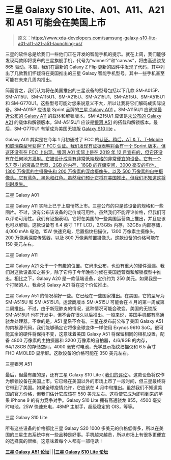 # 三星 Galaxy S10 Lite、A01、A11、A21 和 A51 可能会在美国上市

> 原文：<https://www.xda-developers.com/samsung-galaxy-s10-lite-a01-a11-a21-a51-launching-us/>

三星的软件总是给我们一些他们正在开发的智能手机的提示。就在上周，我们能够发现两款即将发布的三星旗舰手机，代号为“winner2”和“canvas”，将由高通骁龙 865 驱动。本周，我们在最新的 Galaxy Z Flip 更新的固件中发现了代码，其中列出了几款我们怀疑将在美国推出的三星 Galaxy 智能手机型号。其中一些手机甚至可能在未来几周内推出。

简而言之，我们认为将在美国推出的三星设备的型号包括以下几款:SM-A015P、SM-A115U、SM-A115U1、SM-A215U、SM-A215U1、SM-A515U、SM-A515U1 和 SM-G770U1。这些型号可能对您来说意义不大，所以让我将它们解码成实际设备。SM-A015P 应该是 Sprint 品牌的[三星 Galaxy A01](https://www.xda-developers.com/samsung-galaxy-a01-unvieled/) 。SM-A115U/1 应该是[最近公布的 Galaxy A11](https://www.xda-developers.com/samsung-galaxy-a11-budget-smartphone-triple-rear-cameras-announcement/) 的载体和解锁版本。SM-A215U/1 应该是[未公布的 Galaxy A21](https://www.xda-developers.com/samsung-galaxy-a21-leaks-quad-rear-cameras/) 的载体和解锁版本。SM-A515U/1 应该是[银河 A51](https://www.xda-developers.com/samsung-galaxy-a51-official-punch-hole-display-quad-rear-cameras/) 的搭载和解锁版本。最后，SM-G770U1 有望成为美国无锁版 [Galaxy S10 lite](https://www.xda-developers.com/samsung-galaxy-s10-lite-note-10-lite-official/) 。

Galaxy A01 其实是在今年 1 月初通过了 FCC 的[认证。稍后，AT & T、T-Mobile 和威瑞森型号获得了 FCC 认证。我们发现有证据表明将会有一个 Sprint 版本，但这还没有在 FCC 上出现。银河 A01 实际上是在 2019 年 12 月宣布的，但它还没有在任何地方发射。它被设计成具有非常低端规格的非常便宜的设备。它有一个 5.7 英寸的液晶显示器，2GB 的内存，16GB 的存储空间，3000 毫安的电池，1300 万像素的主摄像头和 200 万像素的深度摄像头，以及 500 万像素的自拍摄像头。它有蓝色、黑色和红色。虽然我们预计它将在美国推出，但我们不知道这将何时发生。](https://www.xda-developers.com/samsung-galaxy-a01-entry-level-us/)

三星 Galaxy A01

三星 Galaxy A11 实际上已于上周悄然上市。三星公布的只是该设备的规格和一些图片。不过，没有公布该设备的定价或可用性。虽然我们不能评论价格，但我们可以评论可用性。我们有证据表明，它将在美国的一些美国运营商上推出，并且应该也可以解锁。这款设备有 6.4 英寸 TFT LCD，2/3GBs 内存，32GBs 内部存储，4,000 mAh 电池，15W 快速充电，后置指纹扫描仪，1300 万像素主摄像头，200 万像素深度传感器，以及 800 万像素前置摄像头。这款设备的价格可能在 150 美元左右。

三星 Galaxy A11

三星 Galaxy A21 处于一个有趣的位置。它尚未公布，也没有重大的硬件泄漏。我们对这款设备知之甚少，除了它将于今年晚些时候在美国运营商和解锁模型中推出。相比之下，Galaxy A20 是一款低端设备，定价约为 250 美元。如果我是一个打赌的人，我会说 Galaxy A21 将在这个价位推出。

三星 Galaxy A51 的情况稍好一些。它已经在一些国家推出。在美国，它的型号为 SM-A515U 和 SM-A515U1。运营商版本 SM-A515U 可能会在 4 月的第一周或第二周推出。不过，由于新冠肺炎的情况，这种情况可能会改变。美国的无锁版 SM-A515U1 也在开发中，但不会在很久以后推出。一般来说，美国手机都有高通骁龙处理器。不幸的是，A51 星系不会有。三星在发布前公布了美国 Galaxy A51 的内核源代码，我们能够确定它将像全球变体一样使用 Exynos 9610 SoC。很可能其余的硬件将保持不变，这意味着美国 Galaxy A51 将保留相同的相机设置，配备 4800 万像素的主拍摄器和 3200 万像素的自拍器，4/6/8GB 的内存，64/128GB 的存储空间，4000 毫安时电池，光学显示指纹扫描仪和 6.5 英寸 FHD AMOLED 显示屏。这款设备的价格可能在 350 美元左右。

三星银河 A51

最后，但最有趣的是，还有三星 Galaxy S10 Lite ( [我们的评论](https://www.xda-developers.com/samsung-galaxy-s10-lite-review/))。这款设备将仅作为解锁设备在美国上市。它已经在美国以外的市场上市了一段时间，但三星最终将它带到了美国。如果全球疫情允许，它应该在 4 月中旬推出。虽然我们不知道美国的官方价格，但我们估计它应该在 550 美元左右。这将使它成为即将到来的苹果 iPhone 9 的有力竞争对手。Galaxy S10 Lite 拥有高通骁龙 855，4500 毫安时电池，25W 快速充电，48MP 主射手，超级稳定的 OIS，等等。

三星 Galaxy S10 Lite

所有这些设备的价格都比三星 Galaxy S20 1000 多美元的价格低得多，所以在美国的三星生态系统中有一些品种是好事。手机越来越贵，所以市场上有很多更便宜的选择真的很棒。这意味着每个人都有一部电话！

**[三星 Galaxy A51 论坛](https://forum.xda-developers.com/galaxy-a51)**| |**|[三星 Galaxy S10 Lite 论坛](https://forum.xda-developers.com/galaxy-s10-lite)**